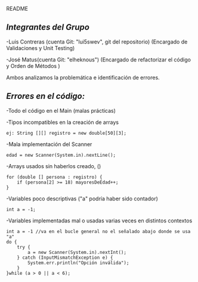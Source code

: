 README

*Integrantes del Grupo*
-

-Luis Contreras (cuenta Git: "lui5swev", git del repositorio) (Encargado de Validaciones y Unit Testing)


-José Matus(cuenta Git: "elheknous") (Encargado de refactorizar el código y Orden de Métodos )

Ambos analizamos la problemática e identificación de errores.



*Errores en el código:*
-
-Todo el código en el Main (malas prácticas)

-Tipos incompatibles en la creación de arrays

    ej: String [][] registro = new double[50][3];
-Mala implementación del Scanner

    edad = new Scanner(System.in).nextLine();
-Arrays usados sin haberlos creado, ()

    for (double [] persona : registro) {
        if (persona[2] >= 18) mayoresDeEdad++;
    }

-Variables poco descriptivas ("a" podría haber sido contador)

    int a = -1;

-Variables implementadas mal o usadas varias veces en distintos contextos

    int a = -1 //va en el bucle general no el señalado abajo donde se usa "a"
    do {
        try {
            a = new Scanner(System.in).nextInt();
        } catch (InputMismatchException e) {   
            System.err.println("Opción inválida");
        }
    }while (a > 0 || a < 6);
